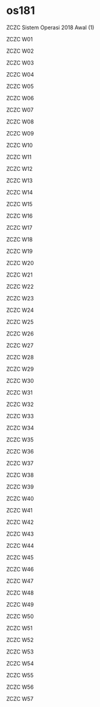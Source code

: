 # os181

ZCZC Sistem Operasi 2018 Awal (1)

ZCZC W01

ZCZC W02

ZCZC W03

ZCZC W04

ZCZC W05

ZCZC W06

ZCZC W07

ZCZC W08

ZCZC W09

ZCZC W10

ZCZC W11

ZCZC W12

ZCZC W13

ZCZC W14

ZCZC W15

ZCZC W16

ZCZC W17

ZCZC W18

ZCZC W19

ZCZC W20

ZCZC W21

ZCZC W22

ZCZC W23

ZCZC W24

ZCZC W25

ZCZC W26

ZCZC W27

ZCZC W28

ZCZC W29

ZCZC W30

ZCZC W31

ZCZC W32

ZCZC W33

ZCZC W34

ZCZC W35

ZCZC W36

ZCZC W37

ZCZC W38

ZCZC W39

ZCZC W40

ZCZC W41

ZCZC W42

ZCZC W43

ZCZC W44

ZCZC W45

ZCZC W46

ZCZC W47

ZCZC W48

ZCZC W49

ZCZC W50

ZCZC W51

ZCZC W52

ZCZC W53

ZCZC W54

ZCZC W55

ZCZC W56

ZCZC W57

